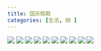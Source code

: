 ```yaml
---
title: 国庆假期
categories: [生活, 她 ]
---
```


![](/assets/2024/10/05/1.jpg)
![](/assets/2024/10/05/2.jpg)
![](/assets/2024/10/05/3.jpg)
![](/assets/2024/10/05/4.jpg)
![](/assets/2024/10/05/5.jpg)
![](/assets/2024/10/05/6.jpg)
![](/assets/2024/10/05/7.jpg)
![](/assets/2024/10/05/8.jpg)
![](/assets/2024/10/05/9.jpg)
![](/assets/2024/10/05/10.jpg)
